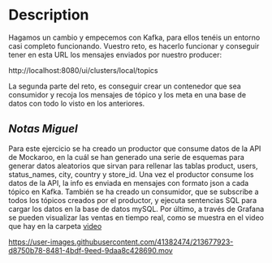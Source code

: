 # Description

Hagamos un cambio y empecemos con Kafka, para ellos tenéis un entorno casi completo funcionando. Vuestro reto, es hacerlo funcionar y conseguir tener en esta URL los mensajes enviados por nuestro producer:

http://localhost:8080/ui/clusters/local/topics

La segunda parte del reto, es conseguir crear un contenedor que sea consumidor y recoja los mensajes de tópico y los meta en una base de datos con todo lo visto en los anteriores.

## _Notas Miguel_

Para este ejercicio se ha creado un productor que consume datos de la API de Mockaroo, en la cuál se han generado una serie de esquemas para generar datos aleatorios que sirvan para rellenar las tablas product, users, status_names, city, country y store_id. Una vez el productor consume los datos de la API, la info es enviada en mensajes con formato json a cada tópico en Kafka. También se ha creado un consumidor, que se subscribe a todos los tópicos creados por el productor, y ejecuta sentencias SQL para cargar los datos en la base de datos mySQL. Por último, a través de Grafana se pueden visualizar las ventas en tiempo real, como se muestra en el video que hay en la carpeta [video](./video/)




https://user-images.githubusercontent.com/41382474/213677923-d8750b78-8481-4bdf-9eed-9daa8c428690.mov

